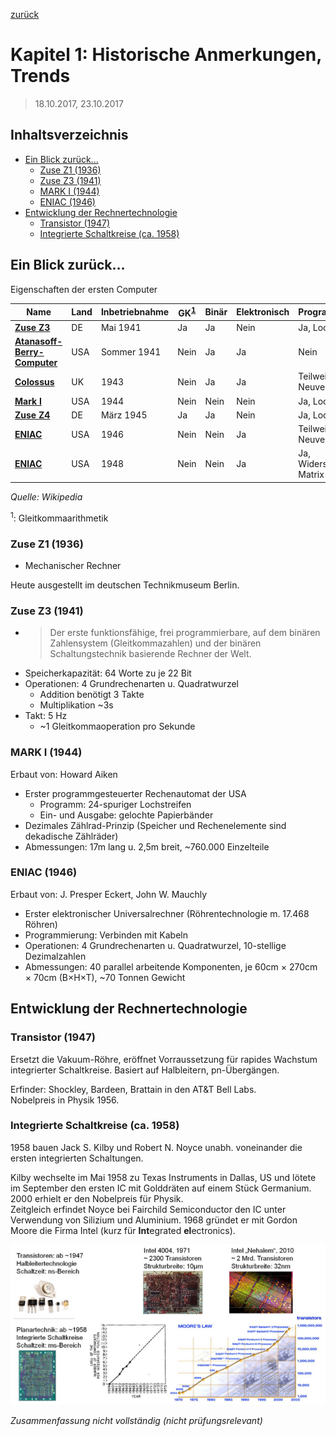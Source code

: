 [zurück](README.md)

# Kapitel 1: Historische Anmerkungen, Trends

> 18.10.2017, 23.10.2017

## Inhaltsverzeichnis

- [Ein Blick zurück...](#ein-blick-zurück)
    - [Zuse Z1 (1936)](#zuse-z1-1936)
    - [Zuse Z3 (1941)](#zuse-z3-1941)
    - [MARK I (1944)](#mark-i-1944)
    - [ENIAC (1946)](#eniac-1946)
- [Entwicklung der Rechnertechnologie](#entwicklung-der-rechnertechnologie)
    - [Transistor (1947)](#transistor-1947)
    - [Integrierte Schaltkreise (ca. 1958)](#integrierte-schaltkreise-ca-1958)

## Ein Blick zurück…

Eigenschaften der ersten Computer

| Name | Land | Inbetriebnahme | GK<sup>[1](#gleitkomma)</sup> | Binär | Elektronisch | Programmierbar | Turingmächtig |
| --- | --- | --- | --- | --- | --- | --- | --- |
| **[Zuse Z3][zuse-z3]** | DE | Mai 1941 | Ja | Ja | Nein | Ja, Lochstreifen | Ja |
| **[Atanasoff-Berry-Computer][atanasoff-berry]** | USA | Sommer 1941 | Nein | Ja | Ja | Nein | Nein |
| **[Colossus][colossus]** | UK | 1943 | Nein | Ja | Ja | Teilweise, Neuverkabelung | Nein |
| **[Mark I][mark-i]** | USA | 1944 | Nein | Nein | Nein | Ja, Lochstreifen | Ja |
| **[Zuse Z4][zuse-z4]** | DE | März 1945 | Ja | Ja | Nein | Ja, Lochstreifen | Ja |
| **[ENIAC][eniac]** | USA | 1946 | Nein | Nein | Ja | Teilweise, Neuverkabelung | Ja |
| **[ENIAC][eniac]** | USA | 1948 | Nein | Nein | Ja | Ja, Widerstands-Matrix | Ja |

[zuse-z3]: https://de.wikipedia.org/wiki/Zuse_Z3
[atanasoff-berry]: https://de.wikipedia.org/wiki/Atanasoff-Berry-Computer
[colossus]: https://de.wikipedia.org/wiki/Colossus
[mark-i]: https://de.wikipedia.org/wiki/Mark_I_(Computer)
[zuse-z4]: https://de.wikipedia.org/wiki/Zuse_Z4
[eniac]: https://de.wikipedia.org/wiki/ENIAC

_Quelle: Wikipedia_

<sup><a name="gleitkomma">1</a></sup>: Gleitkommaarithmetik

### Zuse Z1 (1936)

- Mechanischer Rechner

Heute ausgestellt im deutschen Technikmuseum Berlin.

### Zuse Z3 (1941)

- > Der erste funktionsfähige, frei programmierbare, auf dem binären Zahlensystem (Gleitkommazahlen) und der binären Schaltungstechnik basierende Rechner der Welt.
- Speicherkapazität: 64 Worte zu je 22 Bit
- Operationen: 4 Grundrechenarten u. Quadratwurzel
    - Addition benötigt 3 Takte
    - Multiplikation ~3s
- Takt: 5 Hz 
    - ~1 Gleitkommaoperation pro Sekunde

### MARK I (1944)

Erbaut von: Howard Aiken

- Erster programmgesteuerter Rechenautomat der USA
    - Programm: 24-spuriger Lochstreifen
    - Ein- und Ausgabe: gelochte Papierbänder
- Dezimales Zählrad-Prinzip (Speicher und Rechenelemente sind dekadische Zählräder)
- Abmessungen: 17m lang u. 2,5m breit, ~760.000 Einzelteile

### ENIAC (1946)

Erbaut von: J. Presper Eckert, John W. Mauchly

- Erster elektronischer Universalrechner (Röhrentechnologie m. 17.468 Röhren)
- Programmierung: Verbinden mit Kabeln
- Operationen: 4 Grundrechenarten u. Quadratwurzel, 10-stellige Dezimalzahlen
- Abmessungen: 40 parallel arbeitende Komponenten, je 60cm × 270cm × 70cm (B×H×T), ~70 Tonnen Gewicht

## Entwicklung der Rechnertechnologie

### Transistor (1947)

Ersetzt die Vakuum-Röhre, eröffnet Vorraussetzung für rapides Wachstum integrierter Schaltkreise. Basiert auf Halbleitern, pn-Übergängen.

Erfinder: Shockley, Bardeen, Brattain in den AT&T Bell Labs.  
Nobelpreis in Physik 1956.

### Integrierte Schaltkreise (ca. 1958)

1958 bauen Jack S. Kilby und Robert N. Noyce unabh. voneinander die ersten integrierten Schaltungen.

Kilby wechselte im Mai 1958 zu Texas Instruments in Dallas, US und lötete im September den ersten IC mit Golddräten auf einem Stück Germanium. 2000 erhielt er den Nobelpreis für Physik.  
Zeitgleich erfindet Noyce bei Fairchild Semiconductor den IC unter Verwendung von Silizium und Aluminium. 1968 gründet er mit Gordon Moore die Firma Intel (kurz für **Int**egrated **el**ectronics).

![](img/01_1-entwicklung-der-rechnertechnologie.png)

_Zusammenfassung nicht vollständig (nicht prüfungsrelevant)_
